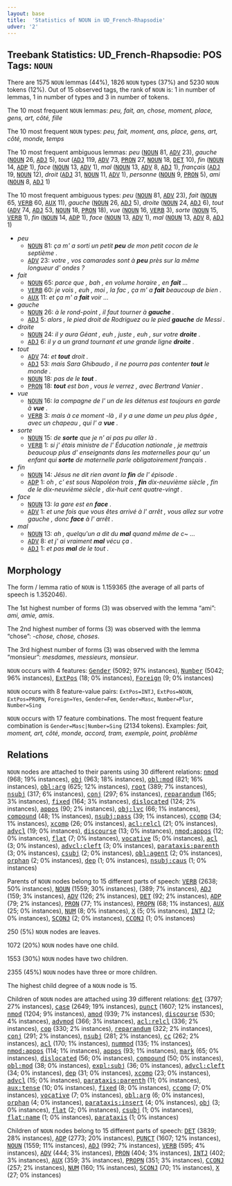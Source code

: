 ```yaml
---
layout: base
title:  'Statistics of NOUN in UD_French-Rhapsodie'
udver: '2'
---
```


## Treebank Statistics: UD_French-Rhapsodie: POS Tags: `NOUN`

There are 1575 `NOUN` lemmas (44%), 1826 `NOUN` types (37%) and 5230 `NOUN` tokens (12%).
Out of 15 observed tags, the rank of `NOUN` is: 1 in number of lemmas, 1 in number of types and 3 in number of tokens.

The 10 most frequent `NOUN` lemmas: <em>peu, fait, an, chose, moment, place, gens, art, côté, fille</em>

The 10 most frequent `NOUN` types:  <em>peu, fait, moment, ans, place, gens, art, côté, monde, temps</em>

The 10 most frequent ambiguous lemmas: <em>peu</em> (<tt><a href="fr_rhapsodie-pos-NOUN.html">NOUN</a></tt> 81, <tt><a href="fr_rhapsodie-pos-ADV.html">ADV</a></tt> 23), <em>gauche</em> (<tt><a href="fr_rhapsodie-pos-NOUN.html">NOUN</a></tt> 26, <tt><a href="fr_rhapsodie-pos-ADJ.html">ADJ</a></tt> 5), <em>tout</em> (<tt><a href="fr_rhapsodie-pos-ADJ.html">ADJ</a></tt> 119, <tt><a href="fr_rhapsodie-pos-ADV.html">ADV</a></tt> 73, <tt><a href="fr_rhapsodie-pos-PRON.html">PRON</a></tt> 27, <tt><a href="fr_rhapsodie-pos-NOUN.html">NOUN</a></tt> 18, <tt><a href="fr_rhapsodie-pos-DET.html">DET</a></tt> 10), <em>fin</em> (<tt><a href="fr_rhapsodie-pos-NOUN.html">NOUN</a></tt> 14, <tt><a href="fr_rhapsodie-pos-ADP.html">ADP</a></tt> 1), <em>face</em> (<tt><a href="fr_rhapsodie-pos-NOUN.html">NOUN</a></tt> 13, <tt><a href="fr_rhapsodie-pos-ADV.html">ADV</a></tt> 1), <em>mal</em> (<tt><a href="fr_rhapsodie-pos-NOUN.html">NOUN</a></tt> 13, <tt><a href="fr_rhapsodie-pos-ADV.html">ADV</a></tt> 8, <tt><a href="fr_rhapsodie-pos-ADJ.html">ADJ</a></tt> 1), <em>français</em> (<tt><a href="fr_rhapsodie-pos-ADJ.html">ADJ</a></tt> 19, <tt><a href="fr_rhapsodie-pos-NOUN.html">NOUN</a></tt> 12), <em>droit</em> (<tt><a href="fr_rhapsodie-pos-ADJ.html">ADJ</a></tt> 31, <tt><a href="fr_rhapsodie-pos-NOUN.html">NOUN</a></tt> 11, <tt><a href="fr_rhapsodie-pos-ADV.html">ADV</a></tt> 1), <em>personne</em> (<tt><a href="fr_rhapsodie-pos-NOUN.html">NOUN</a></tt> 9, <tt><a href="fr_rhapsodie-pos-PRON.html">PRON</a></tt> 5), <em>ami</em> (<tt><a href="fr_rhapsodie-pos-NOUN.html">NOUN</a></tt> 8, <tt><a href="fr_rhapsodie-pos-ADJ.html">ADJ</a></tt> 1)

The 10 most frequent ambiguous types:  <em>peu</em> (<tt><a href="fr_rhapsodie-pos-NOUN.html">NOUN</a></tt> 81, <tt><a href="fr_rhapsodie-pos-ADV.html">ADV</a></tt> 23), <em>fait</em> (<tt><a href="fr_rhapsodie-pos-NOUN.html">NOUN</a></tt> 65, <tt><a href="fr_rhapsodie-pos-VERB.html">VERB</a></tt> 60, <tt><a href="fr_rhapsodie-pos-AUX.html">AUX</a></tt> 11), <em>gauche</em> (<tt><a href="fr_rhapsodie-pos-NOUN.html">NOUN</a></tt> 26, <tt><a href="fr_rhapsodie-pos-ADJ.html">ADJ</a></tt> 5), <em>droite</em> (<tt><a href="fr_rhapsodie-pos-NOUN.html">NOUN</a></tt> 24, <tt><a href="fr_rhapsodie-pos-ADJ.html">ADJ</a></tt> 6), <em>tout</em> (<tt><a href="fr_rhapsodie-pos-ADV.html">ADV</a></tt> 74, <tt><a href="fr_rhapsodie-pos-ADJ.html">ADJ</a></tt> 53, <tt><a href="fr_rhapsodie-pos-NOUN.html">NOUN</a></tt> 18, <tt><a href="fr_rhapsodie-pos-PRON.html">PRON</a></tt> 18), <em>vue</em> (<tt><a href="fr_rhapsodie-pos-NOUN.html">NOUN</a></tt> 16, <tt><a href="fr_rhapsodie-pos-VERB.html">VERB</a></tt> 3), <em>sorte</em> (<tt><a href="fr_rhapsodie-pos-NOUN.html">NOUN</a></tt> 15, <tt><a href="fr_rhapsodie-pos-VERB.html">VERB</a></tt> 1), <em>fin</em> (<tt><a href="fr_rhapsodie-pos-NOUN.html">NOUN</a></tt> 14, <tt><a href="fr_rhapsodie-pos-ADP.html">ADP</a></tt> 1), <em>face</em> (<tt><a href="fr_rhapsodie-pos-NOUN.html">NOUN</a></tt> 13, <tt><a href="fr_rhapsodie-pos-ADV.html">ADV</a></tt> 1), <em>mal</em> (<tt><a href="fr_rhapsodie-pos-NOUN.html">NOUN</a></tt> 13, <tt><a href="fr_rhapsodie-pos-ADV.html">ADV</a></tt> 8, <tt><a href="fr_rhapsodie-pos-ADJ.html">ADJ</a></tt> 1)


* <em>peu</em>
  * <tt><a href="fr_rhapsodie-pos-NOUN.html">NOUN</a></tt> 81: <em>ça m' a sorti un petit <b>peu</b> de mon petit cocon de le septième .</em>
  * <tt><a href="fr_rhapsodie-pos-ADV.html">ADV</a></tt> 23: <em>votre , vos camarades sont à <b>peu</b> près sur la même longueur d' ondes ?</em>
* <em>fait</em>
  * <tt><a href="fr_rhapsodie-pos-NOUN.html">NOUN</a></tt> 65: <em>parce que , bah , en volume horaire , en <b>fait</b> …</em>
  * <tt><a href="fr_rhapsodie-pos-VERB.html">VERB</a></tt> 60: <em>je vois , euh , moi , la fac , ça m' a <b>fait</b> beaucoup de bien .</em>
  * <tt><a href="fr_rhapsodie-pos-AUX.html">AUX</a></tt> 11: <em>et ça m' a <b>fait</b> voir …</em>
* <em>gauche</em>
  * <tt><a href="fr_rhapsodie-pos-NOUN.html">NOUN</a></tt> 26: <em>à le rond-point , il faut tourner à <b>gauche</b> .</em>
  * <tt><a href="fr_rhapsodie-pos-ADJ.html">ADJ</a></tt> 5: <em>alors , le pied droit de Rodriguez ou le pied <b>gauche</b> de Messi .</em>
* <em>droite</em>
  * <tt><a href="fr_rhapsodie-pos-NOUN.html">NOUN</a></tt> 24: <em>il y aura Géant , euh , juste , euh , sur votre <b>droite</b> .</em>
  * <tt><a href="fr_rhapsodie-pos-ADJ.html">ADJ</a></tt> 6: <em>il y a un grand tournant et une grande ligne <b>droite</b> .</em>
* <em>tout</em>
  * <tt><a href="fr_rhapsodie-pos-ADV.html">ADV</a></tt> 74: <em>et <b>tout</b> droit .</em>
  * <tt><a href="fr_rhapsodie-pos-ADJ.html">ADJ</a></tt> 53: <em>mais Sara Ghibaudo , il ne pourra pas contenter <b>tout</b> le monde .</em>
  * <tt><a href="fr_rhapsodie-pos-NOUN.html">NOUN</a></tt> 18: <em>pas de le <b>tout</b> .</em>
  * <tt><a href="fr_rhapsodie-pos-PRON.html">PRON</a></tt> 18: <em><b>tout</b> est bon , vous le verrez , avec Bertrand Vanier .</em>
* <em>vue</em>
  * <tt><a href="fr_rhapsodie-pos-NOUN.html">NOUN</a></tt> 16: <em>la compagne de l' un de les détenus est toujours en garde à <b>vue</b> .</em>
  * <tt><a href="fr_rhapsodie-pos-VERB.html">VERB</a></tt> 3: <em>mais à ce moment -là , il y a une dame un peu plus âgée , avec un chapeau , qui l' a <b>vue</b> .</em>
* <em>sorte</em>
  * <tt><a href="fr_rhapsodie-pos-NOUN.html">NOUN</a></tt> 15: <em>de <b>sorte</b> que je n' ai pas pu aller là .</em>
  * <tt><a href="fr_rhapsodie-pos-VERB.html">VERB</a></tt> 1: <em>si j' étais ministre de l' Éducation nationale , je mettrais beaucoup plus d' enseignants dans les maternelles pour qu' un enfant qui <b>sorte</b> de maternelle parle obligatoirement français .</em>
* <em>fin</em>
  * <tt><a href="fr_rhapsodie-pos-NOUN.html">NOUN</a></tt> 14: <em>Jésus ne dit rien avant la <b>fin</b> de l' épisode .</em>
  * <tt><a href="fr_rhapsodie-pos-ADP.html">ADP</a></tt> 1: <em>oh , c' est sous Napoléon trois , <b>fin</b> dix-neuvième siècle , fin de le dix-neuvième siècle , dix-huit cent quatre-vingt .</em>
* <em>face</em>
  * <tt><a href="fr_rhapsodie-pos-NOUN.html">NOUN</a></tt> 13: <em>la gare est en <b>face</b> .</em>
  * <tt><a href="fr_rhapsodie-pos-ADV.html">ADV</a></tt> 1: <em>et une fois que vous êtes arrivé à l' arrêt , vous allez sur votre gauche , donc <b>face</b> à l' arrêt .</em>
* <em>mal</em>
  * <tt><a href="fr_rhapsodie-pos-NOUN.html">NOUN</a></tt> 13: <em>ah , quelqu'un a dit du <b>mal</b> quand même de c~ …</em>
  * <tt><a href="fr_rhapsodie-pos-ADV.html">ADV</a></tt> 8: <em>et j' ai vraiment <b>mal</b> vécu ça .</em>
  * <tt><a href="fr_rhapsodie-pos-ADJ.html">ADJ</a></tt> 1: <em>et pas <b>mal</b> de le tout .</em>

## Morphology

The form / lemma ratio of `NOUN` is 1.159365 (the average of all parts of speech is 1.352046).

The 1st highest number of forms (3) was observed with the lemma “ami”: <em>ami, amie, amis</em>.

The 2nd highest number of forms (3) was observed with the lemma “chose”: <em>-chose, chose, choses</em>.

The 3rd highest number of forms (3) was observed with the lemma “monsieur”: <em>mesdames, messieurs, monsieur</em>.

`NOUN` occurs with 4 features: <tt><a href="fr_rhapsodie-feat-Gender.html">Gender</a></tt> (5092; 97% instances), <tt><a href="fr_rhapsodie-feat-Number.html">Number</a></tt> (5042; 96% instances), <tt><a href="fr_rhapsodie-feat-ExtPos.html">ExtPos</a></tt> (18; 0% instances), <tt><a href="fr_rhapsodie-feat-Foreign.html">Foreign</a></tt> (9; 0% instances)

`NOUN` occurs with 8 feature-value pairs: `ExtPos=INTJ`, `ExtPos=NOUN`, `ExtPos=PROPN`, `Foreign=Yes`, `Gender=Fem`, `Gender=Masc`, `Number=Plur`, `Number=Sing`

`NOUN` occurs with 17 feature combinations.
The most frequent feature combination is `Gender=Masc|Number=Sing` (2134 tokens).
Examples: <em>fait, moment, art, côté, monde, accord, tram, exemple, point, problème</em>


## Relations

`NOUN` nodes are attached to their parents using 30 different relations: <tt><a href="fr_rhapsodie-dep-nmod.html">nmod</a></tt> (968; 19% instances), <tt><a href="fr_rhapsodie-dep-obj.html">obj</a></tt> (963; 18% instances), <tt><a href="fr_rhapsodie-dep-obl-mod.html">obl:mod</a></tt> (821; 16% instances), <tt><a href="fr_rhapsodie-dep-obl-arg.html">obl:arg</a></tt> (625; 12% instances), <tt><a href="fr_rhapsodie-dep-root.html">root</a></tt> (389; 7% instances), <tt><a href="fr_rhapsodie-dep-nsubj.html">nsubj</a></tt> (317; 6% instances), <tt><a href="fr_rhapsodie-dep-conj.html">conj</a></tt> (297; 6% instances), <tt><a href="fr_rhapsodie-dep-reparandum.html">reparandum</a></tt> (165; 3% instances), <tt><a href="fr_rhapsodie-dep-fixed.html">fixed</a></tt> (164; 3% instances), <tt><a href="fr_rhapsodie-dep-dislocated.html">dislocated</a></tt> (124; 2% instances), <tt><a href="fr_rhapsodie-dep-appos.html">appos</a></tt> (90; 2% instances), <tt><a href="fr_rhapsodie-dep-obj-lvc.html">obj:lvc</a></tt> (66; 1% instances), <tt><a href="fr_rhapsodie-dep-compound.html">compound</a></tt> (48; 1% instances), <tt><a href="fr_rhapsodie-dep-nsubj-pass.html">nsubj:pass</a></tt> (39; 1% instances), <tt><a href="fr_rhapsodie-dep-ccomp.html">ccomp</a></tt> (34; 1% instances), <tt><a href="fr_rhapsodie-dep-xcomp.html">xcomp</a></tt> (26; 0% instances), <tt><a href="fr_rhapsodie-dep-acl-relcl.html">acl:relcl</a></tt> (21; 0% instances), <tt><a href="fr_rhapsodie-dep-advcl.html">advcl</a></tt> (19; 0% instances), <tt><a href="fr_rhapsodie-dep-discourse.html">discourse</a></tt> (13; 0% instances), <tt><a href="fr_rhapsodie-dep-nmod-appos.html">nmod:appos</a></tt> (12; 0% instances), <tt><a href="fr_rhapsodie-dep-flat.html">flat</a></tt> (7; 0% instances), <tt><a href="fr_rhapsodie-dep-vocative.html">vocative</a></tt> (5; 0% instances), <tt><a href="fr_rhapsodie-dep-acl.html">acl</a></tt> (3; 0% instances), <tt><a href="fr_rhapsodie-dep-advcl-cleft.html">advcl:cleft</a></tt> (3; 0% instances), <tt><a href="fr_rhapsodie-dep-parataxis-parenth.html">parataxis:parenth</a></tt> (3; 0% instances), <tt><a href="fr_rhapsodie-dep-csubj.html">csubj</a></tt> (2; 0% instances), <tt><a href="fr_rhapsodie-dep-obl-agent.html">obl:agent</a></tt> (2; 0% instances), <tt><a href="fr_rhapsodie-dep-orphan.html">orphan</a></tt> (2; 0% instances), <tt><a href="fr_rhapsodie-dep-dep.html">dep</a></tt> (1; 0% instances), <tt><a href="fr_rhapsodie-dep-nsubj-caus.html">nsubj:caus</a></tt> (1; 0% instances)

Parents of `NOUN` nodes belong to 15 different parts of speech: <tt><a href="fr_rhapsodie-pos-VERB.html">VERB</a></tt> (2638; 50% instances), <tt><a href="fr_rhapsodie-pos-NOUN.html">NOUN</a></tt> (1559; 30% instances),  (389; 7% instances), <tt><a href="fr_rhapsodie-pos-ADJ.html">ADJ</a></tt> (159; 3% instances), <tt><a href="fr_rhapsodie-pos-ADV.html">ADV</a></tt> (126; 2% instances), <tt><a href="fr_rhapsodie-pos-DET.html">DET</a></tt> (92; 2% instances), <tt><a href="fr_rhapsodie-pos-ADP.html">ADP</a></tt> (79; 2% instances), <tt><a href="fr_rhapsodie-pos-PRON.html">PRON</a></tt> (77; 1% instances), <tt><a href="fr_rhapsodie-pos-PROPN.html">PROPN</a></tt> (68; 1% instances), <tt><a href="fr_rhapsodie-pos-AUX.html">AUX</a></tt> (25; 0% instances), <tt><a href="fr_rhapsodie-pos-NUM.html">NUM</a></tt> (8; 0% instances), <tt><a href="fr_rhapsodie-pos-X.html">X</a></tt> (5; 0% instances), <tt><a href="fr_rhapsodie-pos-INTJ.html">INTJ</a></tt> (2; 0% instances), <tt><a href="fr_rhapsodie-pos-SCONJ.html">SCONJ</a></tt> (2; 0% instances), <tt><a href="fr_rhapsodie-pos-CCONJ.html">CCONJ</a></tt> (1; 0% instances)

250 (5%) `NOUN` nodes are leaves.

1072 (20%) `NOUN` nodes have one child.

1553 (30%) `NOUN` nodes have two children.

2355 (45%) `NOUN` nodes have three or more children.

The highest child degree of a `NOUN` node is 15.

Children of `NOUN` nodes are attached using 39 different relations: <tt><a href="fr_rhapsodie-dep-det.html">det</a></tt> (3797; 27% instances), <tt><a href="fr_rhapsodie-dep-case.html">case</a></tt> (2649; 19% instances), <tt><a href="fr_rhapsodie-dep-punct.html">punct</a></tt> (1607; 12% instances), <tt><a href="fr_rhapsodie-dep-nmod.html">nmod</a></tt> (1204; 9% instances), <tt><a href="fr_rhapsodie-dep-amod.html">amod</a></tt> (939; 7% instances), <tt><a href="fr_rhapsodie-dep-discourse.html">discourse</a></tt> (530; 4% instances), <tt><a href="fr_rhapsodie-dep-advmod.html">advmod</a></tt> (366; 3% instances), <tt><a href="fr_rhapsodie-dep-acl-relcl.html">acl:relcl</a></tt> (336; 2% instances), <tt><a href="fr_rhapsodie-dep-cop.html">cop</a></tt> (330; 2% instances), <tt><a href="fr_rhapsodie-dep-reparandum.html">reparandum</a></tt> (322; 2% instances), <tt><a href="fr_rhapsodie-dep-conj.html">conj</a></tt> (291; 2% instances), <tt><a href="fr_rhapsodie-dep-nsubj.html">nsubj</a></tt> (281; 2% instances), <tt><a href="fr_rhapsodie-dep-cc.html">cc</a></tt> (262; 2% instances), <tt><a href="fr_rhapsodie-dep-acl.html">acl</a></tt> (170; 1% instances), <tt><a href="fr_rhapsodie-dep-nummod.html">nummod</a></tt> (135; 1% instances), <tt><a href="fr_rhapsodie-dep-nmod-appos.html">nmod:appos</a></tt> (114; 1% instances), <tt><a href="fr_rhapsodie-dep-appos.html">appos</a></tt> (93; 1% instances), <tt><a href="fr_rhapsodie-dep-mark.html">mark</a></tt> (65; 0% instances), <tt><a href="fr_rhapsodie-dep-dislocated.html">dislocated</a></tt> (56; 0% instances), <tt><a href="fr_rhapsodie-dep-compound.html">compound</a></tt> (50; 0% instances), <tt><a href="fr_rhapsodie-dep-obl-mod.html">obl:mod</a></tt> (38; 0% instances), <tt><a href="fr_rhapsodie-dep-expl-subj.html">expl:subj</a></tt> (36; 0% instances), <tt><a href="fr_rhapsodie-dep-advcl-cleft.html">advcl:cleft</a></tt> (34; 0% instances), <tt><a href="fr_rhapsodie-dep-dep.html">dep</a></tt> (31; 0% instances), <tt><a href="fr_rhapsodie-dep-xcomp.html">xcomp</a></tt> (23; 0% instances), <tt><a href="fr_rhapsodie-dep-advcl.html">advcl</a></tt> (15; 0% instances), <tt><a href="fr_rhapsodie-dep-parataxis-parenth.html">parataxis:parenth</a></tt> (11; 0% instances), <tt><a href="fr_rhapsodie-dep-aux-tense.html">aux:tense</a></tt> (10; 0% instances), <tt><a href="fr_rhapsodie-dep-fixed.html">fixed</a></tt> (8; 0% instances), <tt><a href="fr_rhapsodie-dep-ccomp.html">ccomp</a></tt> (7; 0% instances), <tt><a href="fr_rhapsodie-dep-vocative.html">vocative</a></tt> (7; 0% instances), <tt><a href="fr_rhapsodie-dep-obl-arg.html">obl:arg</a></tt> (6; 0% instances), <tt><a href="fr_rhapsodie-dep-orphan.html">orphan</a></tt> (4; 0% instances), <tt><a href="fr_rhapsodie-dep-parataxis-insert.html">parataxis:insert</a></tt> (4; 0% instances), <tt><a href="fr_rhapsodie-dep-obj.html">obj</a></tt> (3; 0% instances), <tt><a href="fr_rhapsodie-dep-flat.html">flat</a></tt> (2; 0% instances), <tt><a href="fr_rhapsodie-dep-csubj.html">csubj</a></tt> (1; 0% instances), <tt><a href="fr_rhapsodie-dep-flat-name.html">flat:name</a></tt> (1; 0% instances), <tt><a href="fr_rhapsodie-dep-parataxis.html">parataxis</a></tt> (1; 0% instances)

Children of `NOUN` nodes belong to 15 different parts of speech: <tt><a href="fr_rhapsodie-pos-DET.html">DET</a></tt> (3839; 28% instances), <tt><a href="fr_rhapsodie-pos-ADP.html">ADP</a></tt> (2773; 20% instances), <tt><a href="fr_rhapsodie-pos-PUNCT.html">PUNCT</a></tt> (1607; 12% instances), <tt><a href="fr_rhapsodie-pos-NOUN.html">NOUN</a></tt> (1559; 11% instances), <tt><a href="fr_rhapsodie-pos-ADJ.html">ADJ</a></tt> (992; 7% instances), <tt><a href="fr_rhapsodie-pos-VERB.html">VERB</a></tt> (595; 4% instances), <tt><a href="fr_rhapsodie-pos-ADV.html">ADV</a></tt> (444; 3% instances), <tt><a href="fr_rhapsodie-pos-PRON.html">PRON</a></tt> (404; 3% instances), <tt><a href="fr_rhapsodie-pos-INTJ.html">INTJ</a></tt> (402; 3% instances), <tt><a href="fr_rhapsodie-pos-AUX.html">AUX</a></tt> (359; 3% instances), <tt><a href="fr_rhapsodie-pos-PROPN.html">PROPN</a></tt> (351; 3% instances), <tt><a href="fr_rhapsodie-pos-CCONJ.html">CCONJ</a></tt> (257; 2% instances), <tt><a href="fr_rhapsodie-pos-NUM.html">NUM</a></tt> (160; 1% instances), <tt><a href="fr_rhapsodie-pos-SCONJ.html">SCONJ</a></tt> (70; 1% instances), <tt><a href="fr_rhapsodie-pos-X.html">X</a></tt> (27; 0% instances)

